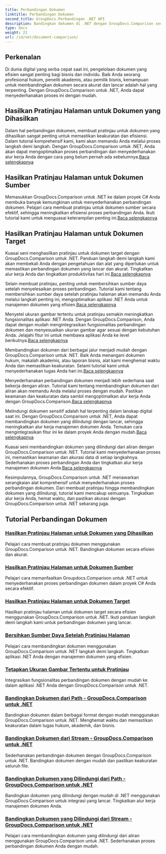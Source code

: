 ```yaml
---
title: Perbandingan Dokumen
linktitle: Perbandingan Dokumen
second_title: GroupDocs.Perbandingan .NET API
description: Bandingkan dokumen di .NET dengan GroupDocs.Comparison secara efisien. Sederhanakan manajemen dokumen, tingkatkan alur kerja, dan pastikan akurasi. Belajarlah lagi!
type: docs
weight: 21
url: /id/net/document-comparison/
---
```

## Perkenalan

Di dunia digital yang serba cepat saat ini, pengelolaan dokumen yang efisien sangat penting bagi bisnis dan individu. Baik Anda seorang profesional hukum, peneliti akademis, atau pemilik bisnis, kemampuan untuk membandingkan dokumen secara akurat dan lancar adalah hal yang terpenting. Dengan GroupDocs.Comparison untuk .NET, Anda dapat menyederhanakan proses ini dengan mudah.

## Hasilkan Pratinjau Halaman untuk Dokumen yang Dihasilkan

 Dalam hal perbandingan dokumen, membuat pratinjau untuk dokumen yang dihasilkan sangat penting untuk memastikan keakuratan dan efisiensi. Dalam tutorial komprehensif kami, kami akan memandu Anda melalui proses langkah demi langkah. Dengan GroupDocs.Comparison untuk .NET, Anda akan dapat mengoptimalkan proses perbandingan dan menyederhanakan alur kerja Anda dengan cara yang belum pernah ada sebelumnya.[Baca selengkapnya](./generate-page-previews-resultant-document/)

## Hasilkan Pratinjau Halaman untuk Dokumen Sumber

Memasukkan GroupDocs.Comparison untuk .NET ke dalam proyek C# Anda membuka banyak kemungkinan untuk menyederhanakan perbandingan dokumen. Pelajari cara membuat pratinjau untuk dokumen sumber secara efektif, sehingga meningkatkan efisiensi proses perbandingan Anda. Ikuti tutorial kami untuk menguasai keterampilan penting ini.[Baca selengkapnya](./generate-page-previews-source-document/)

## Hasilkan Pratinjau Halaman untuk Dokumen Target

 Kuasai seni menghasilkan pratinjau untuk dokumen target dengan GroupDocs.Comparison untuk .NET. Panduan langkah demi langkah kami akan membekali Anda dengan pengetahuan dan alat yang diperlukan untuk memastikan perbandingan dokumen yang lancar dan akurat. Tingkatkan alur kerja Anda dan tingkatkan produktivitas hari ini.[Baca selengkapnya](./generate-page-previews-target-document/)

 Selain membuat pratinjau, penting untuk membersihkan sumber daya setelah menyelesaikan proses perbandingan. Tutorial kami tentang membersihkan sumber daya setelah pratinjau halaman akan memandu Anda melalui langkah penting ini, mengoptimalkan aplikasi .NET Anda untuk manajemen dokumen yang efisien.[Baca selengkapnya](./clean-resources-after-page-previews/)

Menyetel ukuran gambar tertentu untuk pratinjau semakin meningkatkan fungsionalitas aplikasi .NET Anda. Dengan GroupDocs.Comparison, Anda dapat dengan mudah mengintegrasikan fungsionalitas perbandingan dokumen dan menyesuaikan ukuran gambar agar sesuai dengan kebutuhan Anda. Jelajahi fitur ini untuk membawa aplikasi Anda ke level berikutnya.[Baca selengkapnya](./set-specific-image-sizes-for-previews/)

 Membandingkan dokumen dari berbagai jalur menjadi mudah dengan GroupDocs.Comparison untuk .NET. Baik Anda menangani dokumen hukum, makalah akademis, atau laporan bisnis, alat kami menghemat waktu Anda dan memastikan keakuratan. Selami tutorial kami untuk menyederhanakan tugas Anda hari ini.[Baca selengkapnya](./compare-documents-from-path/)

 Menyederhanakan perbandingan dokumen menjadi lebih sederhana saat bekerja dengan aliran. Tutorial kami tentang membandingkan dokumen dari aliran akan memandu Anda melalui proses dengan mudah. Pastikan keamanan dan keakuratan data sambil mengoptimalkan alur kerja Anda dengan GroupDocs.Comparison.[Baca selengkapnya](./compare-documents-from-stream/)

Melindungi dokumen sensitif adalah hal terpenting dalam lanskap digital saat ini. Dengan GroupDocs.Comparison untuk .NET, Anda dapat membandingkan dokumen yang dilindungi dengan lancar, sehingga meningkatkan alur kerja manajemen dokumen Anda. Temukan cara mengintegrasikan fitur ini ke dalam proyek Anda dengan mudah.[Baca selengkapnya](./compare-protected-documents-from-path/)

 Kuasai seni membandingkan dokumen yang dilindungi dari aliran dengan GroupDocs.Comparison untuk .NET. Tutorial kami menyederhanakan proses ini, memastikan keamanan dan akurasi data di setiap langkahnya. Sederhanakan proses perbandingan Anda dan tingkatkan alur kerja manajemen dokumen Anda.[Baca selengkapnya](./compare-protected-documents-from-stream/)

Kesimpulannya, GroupDocs.Comparison untuk .NET menawarkan serangkaian alat komprehensif untuk menyederhanakan proses perbandingan dokumen. Dari membuat pratinjau hingga membandingkan dokumen yang dilindungi, tutorial kami mencakup semuanya. Tingkatkan alur kerja Anda, hemat waktu, dan pastikan akurasi dengan GroupDocs.Comparison untuk .NET sekarang juga.
## Tutorial Perbandingan Dokumen
### [Hasilkan Pratinjau Halaman untuk Dokumen yang Dihasilkan](./generate-page-previews-resultant-document/)
Pelajari cara membuat pratinjau dokumen menggunakan GroupDocs.Comparison untuk .NET. Bandingkan dokumen secara efisien dan akurat.
### [Hasilkan Pratinjau Halaman untuk Dokumen Sumber](./generate-page-previews-source-document/)
Pelajari cara memanfaatkan Groupdocs.Comparison untuk .NET untuk menyederhanakan proses perbandingan dokumen dalam proyek C# Anda secara efektif.
### [Hasilkan Pratinjau Halaman untuk Dokumen Target](./generate-page-previews-target-document/)
Hasilkan pratinjau halaman untuk dokumen target secara efisien menggunakan GroupDocs.Comparison untuk .NET. Ikuti panduan langkah demi langkah kami untuk perbandingan dokumen yang lancar.
### [Bersihkan Sumber Daya Setelah Pratinjau Halaman](./clean-resources-after-page-previews/)
Pelajari cara membandingkan dokumen menggunakan GroupDocs.Comparison untuk .NET langkah demi langkah. Tingkatkan aplikasi .NET Anda dengan manajemen dokumen yang efisien.
### [Tetapkan Ukuran Gambar Tertentu untuk Pratinjau](./set-specific-image-sizes-for-previews/)
Integrasikan fungsionalitas perbandingan dokumen dengan mudah ke dalam aplikasi .NET Anda dengan GroupDocs.Comparison untuk .NET.
### [Bandingkan Dokumen dari Path - GroupDocs.Comparison untuk .NET](./compare-documents-from-path/)
Bandingkan dokumen dalam berbagai format dengan mudah menggunakan GroupDocs.Comparison untuk .NET. Menghemat waktu dan memastikan keakuratan dalam tugas hukum, akademik, dan bisnis.
### [Bandingkan Dokumen dari Stream - GroupDocs.Comparison untuk .NET](./compare-documents-from-stream/)
Sederhanakan perbandingan dokumen dengan GroupDocs.Comparison untuk .NET. Bandingkan dokumen dengan mudah dan pastikan keakuratan seluruh file.
### [Bandingkan Dokumen yang Dilindungi dari Path - GroupDocs.Comparison untuk .NET](./compare-protected-documents-from-path/)
Bandingkan dokumen yang dilindungi dengan mudah di .NET menggunakan GroupDocs.Comparison untuk integrasi yang lancar. Tingkatkan alur kerja manajemen dokumen Anda.
### [Bandingkan Dokumen yang Dilindungi dari Stream - GroupDocs.Comparison untuk .NET](./compare-protected-documents-from-stream/)
Pelajari cara membandingkan dokumen yang dilindungi dari aliran menggunakan GroupDocs.Comparison untuk .NET. Sederhanakan proses perbandingan dokumen Anda dengan mudah.